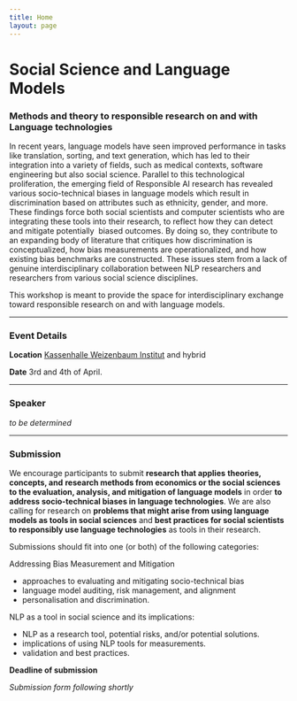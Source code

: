```yaml
---
title: Home
layout: page
---
```


# Social Science and Language Models 
### Methods and theory to responsible research on and with Language technologies

In recent years, language models have seen improved performance in tasks like translation, sorting, and text generation, which has led to their integration into a variety of fields, such as medical contexts, software engineering but also social science. Parallel to this technological proliferation, the emerging field of Responsible AI research has revealed various socio-technical biases in language models which result in discrimination based on attributes such as ethnicity, gender, and more. These findings force both social scientists and computer scientists who are integrating these tools into their research, to reflect how they can detect and mitigate potentially  biased outcomes. By doing so, they contribute to an expanding body of literature that critiques how discrimination is conceptualized, how bias measurements are operationalized, and how existing bias benchmarks are constructed. These issues stem from a lack of genuine interdisciplinary collaboration between NLP researchers and researchers from various social science disciplines.

This workshop is meant to provide the space for interdisciplinary exchange toward responsible research on and with language models.

------

### Event Details

**Location** 
[Kassenhalle Weizenbaum Institut](https://www.weizenbaum-institut.de/) and hybrid

**Date**
3rd and 4th of April.

------
### Speaker

*to be determined*

------

### Submission

We encourage participants to submit **research that applies** **theories, concepts, and** **research methods from economics or the social sciences to the evaluation, analysis, and mitigation of language models** in order **to address socio-technical biases in language technologies**. We are also calling for research on **problems that might arise from using language models as tools in social sciences** and **best practices for social scientists to responsibly use language technologies** as tools in their research.

Submissions should fit into one (or both) of the following categories:

Addressing Bias Measurement and Mitigation

- approaches to evaluating and mitigating socio-technical bias
- language model auditing, risk management, and alignment
- personalisation and discrimination.

NLP as a tool in social science and its implications:

- NLP as a research tool, potential risks, and/or potential solutions.
- implications of using NLP tools for measurements.
- validation and best practices.

**Deadline of submission**

*Submission form following shortly*

